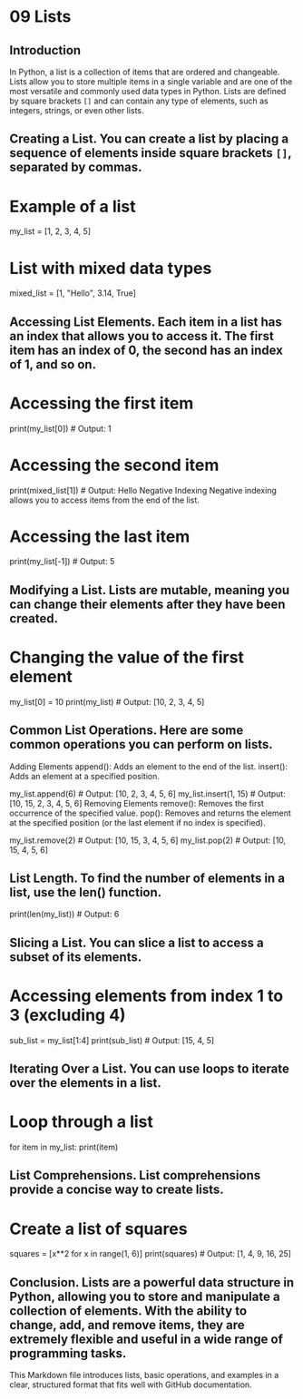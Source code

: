 # 09 Lists

## Introduction
In Python, a list is a collection of items that are ordered and changeable. Lists allow you to store multiple items in a single variable and are one of the most versatile and commonly used data types in Python. Lists are defined by square brackets `[]` and can contain any type of elements, such as integers, strings, or even other lists.

## Creating a List. You can create a list by placing a sequence of elements inside square brackets `[]`, separated by commas.

# Example of a list
my_list = [1, 2, 3, 4, 5]

# List with mixed data types
mixed_list = [1, "Hello", 3.14, True]

## Accessing List Elements. Each item in a list has an index that allows you to access it. The first item has an index of 0, the second has an index of 1, and so on.

# Accessing the first item
print(my_list[0])  # Output: 1

# Accessing the second item
print(mixed_list[1])  # Output: Hello
Negative Indexing
Negative indexing allows you to access items from the end of the list.

# Accessing the last item
print(my_list[-1])  # Output: 5

## Modifying a List. Lists are mutable, meaning you can change their elements after they have been created.

# Changing the value of the first element
my_list[0] = 10
print(my_list)  # Output: [10, 2, 3, 4, 5]

## Common List Operations. Here are some common operations you can perform on lists.

Adding Elements
append(): Adds an element to the end of the list.
insert(): Adds an element at a specified position.

my_list.append(6)  # Output: [10, 2, 3, 4, 5, 6]
my_list.insert(1, 15)  # Output: [10, 15, 2, 3, 4, 5, 6]
Removing Elements
remove(): Removes the first occurrence of the specified value.
pop(): Removes and returns the element at the specified position (or the last element if no index is specified).

my_list.remove(2)  # Output: [10, 15, 3, 4, 5, 6]
my_list.pop(2)  # Output: [10, 15, 4, 5, 6]

## List Length. To find the number of elements in a list, use the len() function.

print(len(my_list))  # Output: 6

## Slicing a List. You can slice a list to access a subset of its elements.


# Accessing elements from index 1 to 3 (excluding 4)
sub_list = my_list[1:4]
print(sub_list)  # Output: [15, 4, 5]

## Iterating Over a List. You can use loops to iterate over the elements in a list.


# Loop through a list
for item in my_list:
    print(item)

## List Comprehensions. List comprehensions provide a concise way to create lists.

# Create a list of squares
squares = [x**2 for x in range(1, 6)]
print(squares)  # Output: [1, 4, 9, 16, 25]

## Conclusion. Lists are a powerful data structure in Python, allowing you to store and manipulate a collection of elements. With the ability to change, add, and remove items, they are extremely flexible and useful in a wide range of programming tasks.


This Markdown file introduces lists, basic operations, and examples in a clear, structured format that fits well with GitHub documentation.